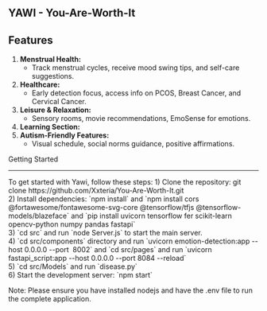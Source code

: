 ## YAWI - You-Are-Worth-It
## Features
1. **Menstrual Health:**
   - Track menstrual cycles, receive mood swing tips, and self-care suggestions.
2. **Healthcare:**
   - Early detection focus, access info on PCOS, Breast Cancer, and Cervical Cancer.
3. **Leisure & Relaxation:**
   - Sensory rooms, movie recommendations, EmoSense for emotions.
4. **Learning Section:**
5. **Autism-Friendly Features:**
   - Visual schedule, social norms guidance, positive affirmations.
     
Getting Started
<hr>
To get started with Yawi, follow these steps:
1) Clone the repository: git clone https://github.com/Xxteria/You-Are-Worth-It.git<br>
2) Install dependencies: `npm install` and  `npm install  cors @fortawesome/fontawesome-svg-core @tensorflow/tfjs @tensorflow-models/blazeface` and `pip install uvicorn tensorflow fer scikit-learn opencv-python numpy pandas fastapi` <br>
3) `cd src` and run `node Server.js` to start the main server. <br>
4) `cd src/components` directory and run `uvicorn emotion-detection:app --host  0.0.0.0 --port  8002` and `cd src/pages` and run `uvicorn 
     fastapi_script:app --host 0.0.0.0 --port 8084 --reload` <br>
5) `cd src/Models` and run `disease.py`<br>
6) Start the development server: `npm start`<br>

Note: Please ensure you have installed nodejs and have the .env file to run the complete application.

